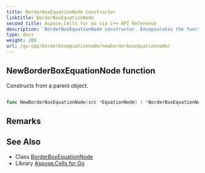```yaml
---
title: BorderBoxEquationNode Constructor 
linktitle: BorderBoxEquationNode
second_title: Aspose.Cells for Go via C++ API Reference
description: 'BorderBoxEquationNode constructor. Encapsulates the function that represents newborderboxequationnode in Go.'
type: docs
weight: 200
url: /go-cpp/borderboxequationnode/newborderboxequationnode/
---
```


## NewBorderBoxEquationNode function

Constructs from a parent object.

```go

func NewBorderBoxEquationNode(src *EquationNode) ( *BorderBoxEquationNode, error)

```

## Remarks


## See Also

* Class [BorderBoxEquationNode](../)
* Library [Aspose.Cells for Go](../../)
